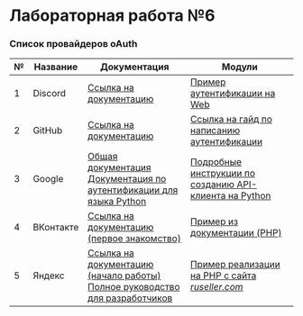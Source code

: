 # Лабораторная работа №6

### Список провайдеров oAuth

№ | Название | Документация | Модули
---|---|---|---
1 | Discord | [Ссылка на документацию](https://discord.com/developers/docs/topics/oauth2) | [Пример аутентификации на Web](https://discordjs.guide/oauth2/#a-quick-example)
2 | GitHub | [Ссылка на документацию](https://docs.github.com/en/developers/apps) | [Ссылка на гайд по написанию аутентификации](https://docs.github.com/en/developers/apps/guides)
3 | Google | [Общая документация](https://developers.google.com/my-business/content/prereqs?hl=ru)<br> [Документация по аутентификации для языка Python](https://github.com/googleapis/google-api-python-client/tree/master/docs) | [Подробные инструкции по созданию API-клиента на Python](https://github.com/googleapis/google-api-python-client)
4 | ВКонтакте | [Ссылка на документацию (первое знакомство)](https://vk.com/dev/first_guide) | [Пример из документации (PHP)](https://vk.com/dev/callback_api)
5 | Яндекс | [Ссылка на документацию (начало работы)](https://yandex.ru/dev/oauth/) <br> [Полное руководство для разработчиков](https://yandex.ru/dev/oauth/doc/dg/concepts/about.html)| [Пример реализации на PHP с сайта *ruseller.com*](https://ruseller.com/lessons.php?id=1666)